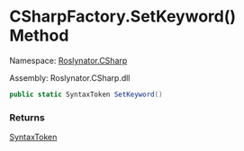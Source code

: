 # CSharpFactory\.SetKeyword\(\) Method

Namespace: [Roslynator.CSharp](../../README.md)

Assembly: Roslynator\.CSharp\.dll

```csharp
public static SyntaxToken SetKeyword()
```

### Returns

[SyntaxToken](https://docs.microsoft.com/en-us/dotnet/api/microsoft.codeanalysis.syntaxtoken)


